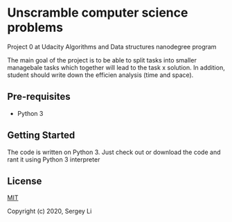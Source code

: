 # Unscramble computer science problems
Project 0 at Udacity Algorithms and Data structures nanodegree program

The main goal of the project is to be able to split tasks into smaller managebale tasks which together will lead to the task x solution.
In addition, student should write down the efficien analysis (time and space).

## Pre-requisites
* Python 3

## Getting Started
The code is written on Python 3. Just check out or download the code and rant it using Python 3 interpreter

## License
[MIT](https://opensource.org/licenses/MIT)

Copyright (c) 2020, Sergey Li
